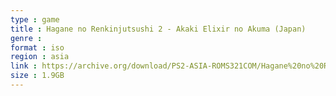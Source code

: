 ```yaml
---
type : game
title : Hagane no Renkinjutsushi 2 - Akaki Elixir no Akuma (Japan)
genre : 
format : iso
region : asia
link : https://archive.org/download/PS2-ASIA-ROMS321COM/Hagane%20no%20Renkinjutsushi%202%20-%20Akaki%20Elixir%20no%20Akuma%20%28Japan%29.7z
size : 1.9GB
---
```

